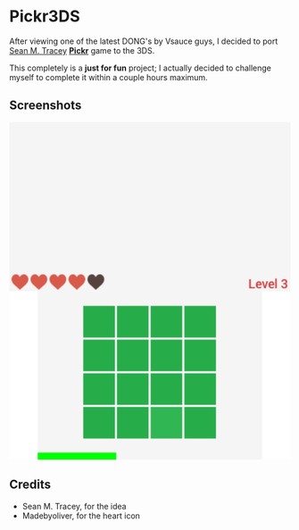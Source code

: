 # Pickr3DS

After viewing one of the latest DONG's by Vsauce guys, I decided to port [Sean M. Tracey](https://twitter.com/seanmtracey) [**Pickr**](https://smt.codes/stuff/pickr/) game to the 3DS.

This completely is a **just for fun** project; I actually decided to challenge myself to complete it within a couple hours maximum. 

## Screenshots

![](assets/screen1.png)

## Credits

* Sean M. Tracey, for the idea
* Madebyoliver, for the heart icon